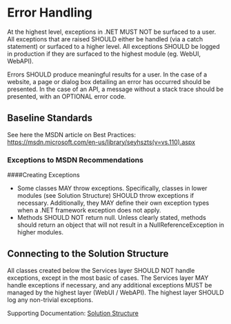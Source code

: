 Error Handling
===========================================

At the highest level, exceptions in .NET MUST NOT be surfaced to a user. All exceptions that are raised SHOULD either be handled (via a catch statement) or surfaced to a higher level. All exceptions SHOULD be logged in production if they are surfaced to the highest module (eg. WebUI, WebAPI).

Errors SHOULD produce meaningful results for a user. In the case of a website, a page or dialog box detailing an error has occurred should be presented. In the case of an API, a message without a stack trace should be presented, with an OPTIONAL error code.

Baseline Standards
-------------------------------------------
See here the MSDN article on Best Practices: https://msdn.microsoft.com/en-us/library/seyhszts(v=vs.110).aspx

### Exceptions to MSDN Recommendations
####Creating Exceptions
* Some classes MAY throw exceptions. Specifically, classes in lower modules (see Solution Structure) SHOULD throw exceptions if necessary. Additionally, they MAY define their own exception types when a .NET framework exception does not apply.
* Methods SHOULD NOT return null. Unless clearly stated, methods should return an object that will not result in a NullReferenceException in higher modules.

Connecting to the Solution Structure
-------------------------------------------
All classes created below the Services layer SHOULD NOT handle exceptions, except in the most basic of cases. The Services layer MAY handle exceptions if necessary, and any additional exceptions MUST be managed by the highest layer (WebUI / WebAPI). The highest layer SHOULD log any non-trivial exceptions.

Supporting Documentation: [Solution Structure](Solution_Structure.md)
